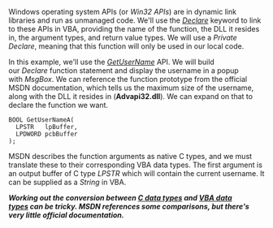 Windows operating system APIs (or _Win32 APIs_) are in dynamic link libraries and run as unmanaged code. We'll use the [_Declare_](https://docs.microsoft.com/en-us/office/vba/language/reference/user-interface-help/declare-statement) keyword to link to these APIs in VBA, providing the name of the function, the DLL it resides in, the argument types, and return value types. We will use a _Private Declare_, meaning that this function will only be used in our local code.

In this example, we'll use the [_GetUserName_](https://docs.microsoft.com/en-us/windows/win32/api/winbase/nf-winbase-getusernamea) API. We will build our _Declare_ function statement and display the username in a popup with _MsgBox_. We can reference the function prototype from the official MSDN documentation, which tells us the maximum size of the username, along with the DLL it resides in (**Advapi32.dll**). We can expand on that to declare the function we want.

```
BOOL GetUserNameA(
  LPSTR   lpBuffer,
  LPDWORD pcbBuffer
);
```

MSDN describes the function arguments as native C types, and we must translate these to their corresponding VBA data types. The first argument is an output buffer of C type _LPSTR_ which will contain the current username. It can be supplied as a _String_ in VBA.

***Working out the conversion between [C data types](https://docs.microsoft.com/en-us/windows/win32/winprog/windows-data-types) and [VBA data types](https://docs.microsoft.com/en-us/dotnet/visual-basic/language-reference/data-types/) can be tricky. MSDN references some comparisons, but there's very little official documentation.***
  